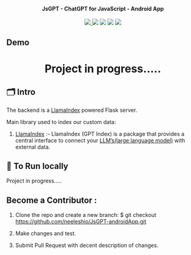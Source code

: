 </h1>
<h4 align="center">JsGPT - ChatGPT for JavaScript - Android App</h4>
<div align="center">
  <a href="https://jsgpt.vercel.app"><img src="https://img.shields.io/badge/host-vercel-success">
  <a href="https://github.com/neeleshio/JsGPT-androidApp/tree/master/server"><img src="https://img.shields.io/badge/flask-server-blueviolet"><a/>
  <img src="https://img.shields.io/badge/contributions-welcome-orange.svg">
  <img src="https://img.shields.io/badge/license-MIT-blue.svg">
  <img src="https://visitor-badge.laobi.icu/badge?page_id=JsGPTandroidApp-badge">
</div>

## Demo

<h1 align="center">
  Project in progress.....
</h1>
    
## 🗂️ Intro
    
The backend is a [LlamaIndex](https://gpt-index.readthedocs.io/en/latest/) powered Flask server.
    
Main library used to index our custom data:
1. [LlamaIndex](https://gpt-index.readthedocs.io/en/latest/) :- LlamaIndex (GPT Index) is a package that provides a central interface to connect your [LLM’s(large language model)](https://en.wikipedia.org/wiki/Large_language_model) with external data.

## 🚀 To Run locally

Project in progress.....
    
    
## Become a Contributor :

1. Clone the repo and create a new branch: $ git checkout https://github.com/neeleshio/JsGPT-androidApp.git

2. Make changes and test.

3. Submit Pull Request with decent description of changes.
